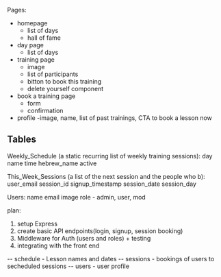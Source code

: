 Pages:

- homepage
  - list of days
  - hall of fame
- day page
  - list of days
- training page
  - image
  - list of participants
  - bitton to book this training
  - delete yourself component
- book a training page
  - form
  - confirmation
- profile
  -image, name, list of past trainings, CTA to book a lesson now

## Tables

Weekly_Schedule (a static recurring list of weekly training sessions):
day
name
time
hebrew_name
active

This_Week_Sessions (a list of the next session and the people who b):
user_email
session_id
signup_timestamp
session_date
session_day

Users:
name
email
image
role - admin, user, mod

plan:

1. setup Express
2. create basic API endpoints(login, signup, session booking)
3. Middleware for Auth (users and roles) + testing
4. integrating with the front end

-- schedule - Lesson names and dates
-- sessions - bookings of users to secheduled sessions
-- users - user profile
